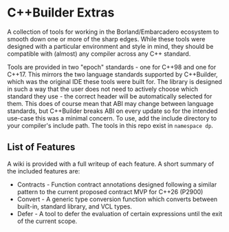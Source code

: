 # C++Builder Extras

A collection of tools for working in the Borland/Embarcadero ecosystem to smooth down one or more of the sharp edges. While these tools were designed with a particular environment and style in mind, they should be compatible with (almost) any compiler across any C++ standard.

Tools are provided in two "epoch" standards - one for C++98 and one for C++17. This mirrors the two language standards supported by C++Builder, which was the original IDE these tools were built for. The library is designed in such a way that the user does not need to actively choose which standard they use - the correct header will be automatically selected for them. This does of course mean that ABI may change between language standards, but C++Builder breaks ABI on every update so for the intended use-case this was a minimal concern.
To use, add the include directory to your compiler's include path. The tools in this repo exist in `namespace dp`.

## List of Features

A wiki is provided with a full writeup of each feature. A short summary of the included features are:

* Contracts - Function contract annotations designed following a similar pattern to the current proposed contract MVP for C++26 (P2900)
* Convert - A generic type conversion function which converts between built-in, standard library, and VCL types.
* Defer - A tool to defer the evaluation of certain expressions until the exit of the current scope.